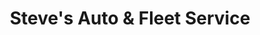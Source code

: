 ---
title: "Steve's Auto & Fleet Service"
url: /mohnton/steves-auto-and-fleet-service/
shop: car repair
---